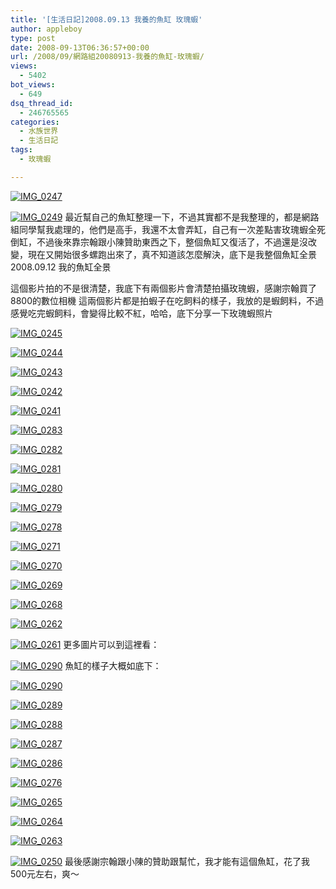 ```yaml
---
title: '[生活日記]2008.09.13 我養的魚缸 玫瑰蝦'
author: appleboy
type: post
date: 2008-09-13T06:36:57+00:00
url: /2008/09/網路組20080913-我養的魚缸-玫瑰蝦/
views:
  - 5402
bot_views:
  - 649
dsq_thread_id:
  - 246765565
categories:
  - 水族世界
  - 生活日記
tags:
  - 玫瑰蝦

---
```

[<img src='https://i2.wp.com/farm3.static.flickr.com/2151/2850953828_fda3d8c83e.jpg?w=840&#038;ssl=1' border='0' alt='IMG_0247' data-recalc-dims="1" />][1]

[<img src='https://i1.wp.com/farm4.static.flickr.com/3236/2850123149_fab8664d8b.jpg?w=840&#038;ssl=1' border='0' alt='IMG_0249' data-recalc-dims="1" />][2] 最近幫自己的魚缸整理一下，不過其實都不是我整理的，都是網路組同學幫我處理的，他們是高手，我還不太會弄缸，自己有一次差點害玫瑰蝦全死倒缸，不過後來靠宗翰跟小陳贊助東西之下，整個魚缸又復活了，不過還是沒改變，現在又開始很多螺跑出來了，真不知道該怎麼解決，底下是我整個魚缸全景 2008.09.12 我的魚缸全景 

<!--more--> 這個影片拍的不是很清楚，我底下有兩個影片會清楚拍攝玫瑰蝦，感謝宗翰買了8800的數位相機 這兩個影片都是拍蝦子在吃飼料的樣子，我放的是蝦飼料，不過感覺吃完蝦飼料，會變得比較不紅，哈哈，底下分享一下玫瑰蝦照片 

[<img src='https://i0.wp.com/farm4.static.flickr.com/3291/2850120661_0fd7668f62.jpg?w=840&#038;ssl=1' border='0' alt='IMG_0245' data-recalc-dims="1" />][3]

[<img src='https://i0.wp.com/farm4.static.flickr.com/3280/2850120083_3acd8915fa.jpg?w=840&#038;ssl=1' border='0' alt='IMG_0244' data-recalc-dims="1" />][4]

[<img src='https://i0.wp.com/farm4.static.flickr.com/3084/2850119579_18c48aa6f3.jpg?w=840&#038;ssl=1' border='0' alt='IMG_0243' data-recalc-dims="1" />][5]

[<img src='https://i1.wp.com/farm4.static.flickr.com/3248/2850950910_e5b6057b0a.jpg?w=840&#038;ssl=1' border='0' alt='IMG_0242' data-recalc-dims="1" />][6]

[<img src='https://i0.wp.com/farm4.static.flickr.com/3016/2850950348_e628489b13.jpg?w=840&#038;ssl=1' border='0' alt='IMG_0241' data-recalc-dims="1" />][7]

[<img src='https://i0.wp.com/farm4.static.flickr.com/3262/2850146345_4cf8afe097.jpg?w=840&#038;ssl=1' border='0' alt='IMG_0283' data-recalc-dims="1" />][8]

[<img src='https://i1.wp.com/farm4.static.flickr.com/3187/2850145243_c396de6101.jpg?w=840&#038;ssl=1' border='0' alt='IMG_0282' data-recalc-dims="1" />][9]

[<img src='https://i2.wp.com/farm4.static.flickr.com/3002/2850975528_d9091103eb.jpg?w=840&#038;ssl=1' border='0' alt='IMG_0281' data-recalc-dims="1" />][10]

[<img src='https://i1.wp.com/farm4.static.flickr.com/3262/2850143133_e21b3b8a3c.jpg?w=840&#038;ssl=1' border='0' alt='IMG_0280' data-recalc-dims="1" />][11]

[<img src='https://i1.wp.com/farm4.static.flickr.com/3079/2850142385_a4bf932b33.jpg?w=840&#038;ssl=1' border='0' alt='IMG_0279' data-recalc-dims="1" />][12]

[<img src='https://i2.wp.com/farm4.static.flickr.com/3115/2850141565_b0a8426d4d.jpg?w=840&#038;ssl=1' border='0' alt='IMG_0278' data-recalc-dims="1" />][13]

[<img src='https://i1.wp.com/farm4.static.flickr.com/3152/2850968196_4549d2a51f.jpg?w=840&#038;ssl=1' border='0' alt='IMG_0271' data-recalc-dims="1" />][14]

[<img src='https://i1.wp.com/farm4.static.flickr.com/3064/2850967562_c76f5be9f7.jpg?w=840&#038;ssl=1' border='0' alt='IMG_0270' data-recalc-dims="1" />][15]

[<img src='https://i2.wp.com/farm4.static.flickr.com/3268/2850967000_24b248429e.jpg?w=840&#038;ssl=1' border='0' alt='IMG_0269' data-recalc-dims="1" />][16]

[<img src='https://i1.wp.com/farm4.static.flickr.com/3247/2850966434_dcd84037f4.jpg?w=840&#038;ssl=1' border='0' alt='IMG_0268' data-recalc-dims="1" />][17]

[<img src='https://i2.wp.com/farm3.static.flickr.com/2271/2850131265_513e20147b.jpg?w=840&#038;ssl=1' border='0' alt='IMG_0262' data-recalc-dims="1" />][18]

[<img src='https://i1.wp.com/farm4.static.flickr.com/3103/2850130669_8005a9fdac.jpg?w=840&#038;ssl=1' border='0' alt='IMG_0261' data-recalc-dims="1" />][19] 更多圖片可以到這裡看： 

<a data-flickr-embed='true' href='https://www.flickr.com/photos/appleboy/sets/72157607244854882/' title='2008.09.12 我的玫瑰蝦魚缸 by appleboy46, on Flickr'><img src='https://i1.wp.com/live.staticflickr.com/3043/2850154083_d8b022c078_c.jpg?resize=800%2C600&#038;ssl=1' alt='IMG_0290' data-recalc-dims="1" /></a> 魚缸的樣子大概如底下： 

[<img src='https://i1.wp.com/farm4.static.flickr.com/3043/2850154083_d8b022c078.jpg?w=840&#038;ssl=1' border='0' alt='IMG_0290' data-recalc-dims="1" />][20]

[<img src='https://i2.wp.com/farm4.static.flickr.com/3261/2850984062_256671c5c4.jpg?w=840&#038;ssl=1' border='0' alt='IMG_0289' data-recalc-dims="1" />][21]

[<img src='https://i1.wp.com/farm4.static.flickr.com/3142/2850151721_7fa921f3e2.jpg?w=840&#038;ssl=1' border='0' alt='IMG_0288' data-recalc-dims="1" />][22]

[<img src='https://i1.wp.com/farm4.static.flickr.com/3067/2850150491_f0873cc210.jpg?w=840&#038;ssl=1' border='0' alt='IMG_0287' data-recalc-dims="1" />][23]

[<img src='https://i1.wp.com/farm4.static.flickr.com/3198/2850980286_6b6a757c11.jpg?w=840&#038;ssl=1' border='0' alt='IMG_0286' data-recalc-dims="1" />][24]

[<img src='https://i1.wp.com/farm4.static.flickr.com/3249/2850971248_c67179b16f.jpg?w=840&#038;ssl=1' border='0' alt='IMG_0276' data-recalc-dims="1" />][25]

[<img src='https://i1.wp.com/farm4.static.flickr.com/3095/2850964788_7963ede985.jpg?w=840&#038;ssl=1' border='0' alt='IMG_0265' data-recalc-dims="1" />][26]

[<img src='https://i0.wp.com/farm4.static.flickr.com/3247/2850132539_2ea572b7f7.jpg?w=840&#038;ssl=1' border='0' alt='IMG_0264' data-recalc-dims="1" />][27]

[<img src='https://i0.wp.com/farm4.static.flickr.com/3147/2850963438_657ce7dff8.jpg?w=840&#038;ssl=1' border='0' alt='IMG_0263' data-recalc-dims="1" />][28]

[<img src='https://i1.wp.com/farm4.static.flickr.com/3164/2850955882_83738777cd.jpg?w=840&#038;ssl=1' border='0' alt='IMG_0250' data-recalc-dims="1" />][29] 最後感謝宗翰跟小陳的贊助跟幫忙，我才能有這個魚缸，花了我500元左右，爽～

 [1]: https://www.flickr.com/photos/10526457@N00/2850953828/ "IMG_0247"
 [2]: https://www.flickr.com/photos/10526457@N00/2850123149/ "IMG_0249"
 [3]: https://www.flickr.com/photos/10526457@N00/2850120661/ "IMG_0245"
 [4]: https://www.flickr.com/photos/10526457@N00/2850120083/ "IMG_0244"
 [5]: https://www.flickr.com/photos/10526457@N00/2850119579/ "IMG_0243"
 [6]: https://www.flickr.com/photos/10526457@N00/2850950910/ "IMG_0242"
 [7]: https://www.flickr.com/photos/10526457@N00/2850950348/ "IMG_0241"
 [8]: https://www.flickr.com/photos/10526457@N00/2850146345/ "IMG_0283"
 [9]: https://www.flickr.com/photos/10526457@N00/2850145243/ "IMG_0282"
 [10]: https://www.flickr.com/photos/10526457@N00/2850975528/ "IMG_0281"
 [11]: https://www.flickr.com/photos/10526457@N00/2850143133/ "IMG_0280"
 [12]: https://www.flickr.com/photos/10526457@N00/2850142385/ "IMG_0279"
 [13]: https://www.flickr.com/photos/10526457@N00/2850141565/ "IMG_0278"
 [14]: https://www.flickr.com/photos/10526457@N00/2850968196/ "IMG_0271"
 [15]: https://www.flickr.com/photos/10526457@N00/2850967562/ "IMG_0270"
 [16]: https://www.flickr.com/photos/10526457@N00/2850967000/ "IMG_0269"
 [17]: https://www.flickr.com/photos/10526457@N00/2850966434/ "IMG_0268"
 [18]: https://www.flickr.com/photos/10526457@N00/2850131265/ "IMG_0262"
 [19]: https://www.flickr.com/photos/10526457@N00/2850130669/ "IMG_0261"
 [20]: https://www.flickr.com/photos/10526457@N00/2850154083/ "IMG_0290"
 [21]: https://www.flickr.com/photos/10526457@N00/2850984062/ "IMG_0289"
 [22]: https://www.flickr.com/photos/10526457@N00/2850151721/ "IMG_0288"
 [23]: https://www.flickr.com/photos/10526457@N00/2850150491/ "IMG_0287"
 [24]: https://www.flickr.com/photos/10526457@N00/2850980286/ "IMG_0286"
 [25]: https://www.flickr.com/photos/10526457@N00/2850971248/ "IMG_0276"
 [26]: https://www.flickr.com/photos/10526457@N00/2850964788/ "IMG_0265"
 [27]: https://www.flickr.com/photos/10526457@N00/2850132539/ "IMG_0264"
 [28]: https://www.flickr.com/photos/10526457@N00/2850963438/ "IMG_0263"
 [29]: https://www.flickr.com/photos/10526457@N00/2850955882/ "IMG_0250"